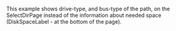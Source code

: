 This example shows drive-type, and bus-type of the path, on the SelectDirPage instead of the information about needed space (DiskSpaceLabel - at the bottom of the page).
